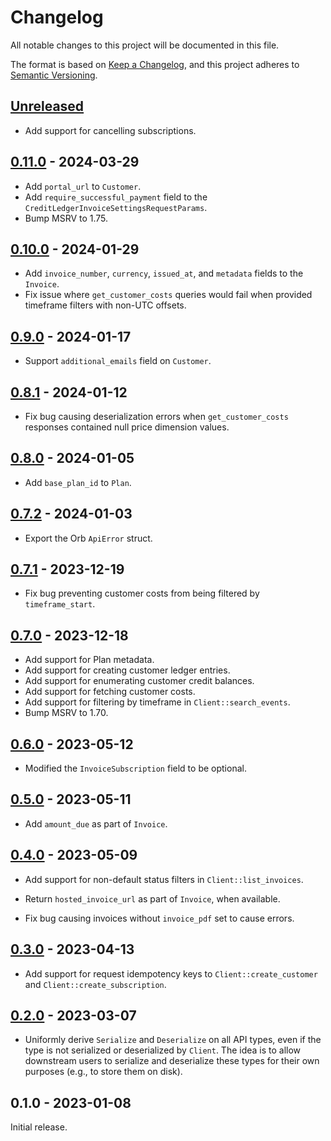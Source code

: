 # Changelog

All notable changes to this project will be documented in this file.

The format is based on [Keep a Changelog], and this project adheres to [Semantic
Versioning].

<!-- #release:next-header -->

## [Unreleased] <!-- #release:date -->

* Add support for cancelling subscriptions.

## [0.11.0] - 2024-03-29

* Add `portal_url` to `Customer`.
* Add `require_successful_payment` field to the `CreditLedgerInvoiceSettingsRequestParams`.
* Bump MSRV to 1.75.

## [0.10.0] - 2024-01-29

* Add `invoice_number`, `currency`, `issued_at`, and `metadata` fields to the
  `Invoice`.
* Fix issue where `get_customer_costs` queries would fail when provided
  timeframe filters with non-UTC offsets.

## [0.9.0] - 2024-01-17

* Support `additional_emails` field on `Customer`.

## [0.8.1] - 2024-01-12

* Fix bug causing deserialization errors when `get_customer_costs` responses
  contained null price dimension values.

## [0.8.0] - 2024-01-05

* Add `base_plan_id` to `Plan`.

## [0.7.2] - 2024-01-03

* Export the Orb `ApiError` struct.

## [0.7.1] - 2023-12-19

* Fix bug preventing customer costs from being filtered by `timeframe_start`.

## [0.7.0] - 2023-12-18

* Add support for Plan metadata.
* Add support for creating customer ledger entries.
* Add support for enumerating customer credit balances.
* Add support for fetching customer costs.
* Add support for filtering by timeframe in `Client::search_events`.
* Bump MSRV to 1.70.

## [0.6.0] - 2023-05-12

* Modified the `InvoiceSubscription` field to be optional.

## [0.5.0] - 2023-05-11

* Add `amount_due` as part of `Invoice`.

## [0.4.0] - 2023-05-09

* Add support for non-default status filters in `Client::list_invoices`.

* Return `hosted_invoice_url` as part of `Invoice`, when available.

* Fix bug causing invoices without `invoice_pdf` set to cause errors.

## [0.3.0] - 2023-04-13

* Add support for request idempotency keys to `Client::create_customer` and
  `Client::create_subscription`.

## [0.2.0] - 2023-03-07

* Uniformly derive `Serialize` and `Deserialize` on all API types, even if the
  type is not serialized or deserialized by `Client`. The idea is to allow
  downstream users to serialize and deserialize these types for their own
  purposes (e.g., to store them on disk).

## 0.1.0 - 2023-01-08

Initial release.

<!-- #release:next-url -->
[Unreleased]: https://github.com/MaterializeInc/rust-orb-billing/compare/v0.11.0...HEAD
[0.11.0]: https://github.com/MaterializeInc/rust-orb-billing/compare/v0.10.0...v0.11.0
[0.10.0]: https://github.com/MaterializeInc/rust-orb-billing/compare/v0.9.0...v0.10.0
[0.9.0]: https://github.com/MaterializeInc/rust-orb-billing/compare/v0.8.1...v0.9.0
[0.8.1]: https://github.com/MaterializeInc/rust-orb-billing/compare/v0.8.0...v0.8.1
[0.8.0]: https://github.com/MaterializeInc/rust-orb-billing/compare/v0.7.2...v0.8.0
[0.7.2]: https://github.com/MaterializeInc/rust-orb-billing/compare/v0.7.1...v0.7.2
[0.7.1]: https://github.com/MaterializeInc/rust-orb-billing/compare/v0.7.0...v0.7.1
[0.7.0]: https://github.com/MaterializeInc/rust-orb-billing/compare/v0.6.0...v0.7.0
[0.6.0]: https://github.com/MaterializeInc/rust-orb-billing/compare/v0.5.0...v0.6.0
[0.5.0]: https://github.com/MaterializeInc/rust-orb-billing/compare/v0.4.0...v0.5.0
[0.4.0]: https://github.com/MaterializeInc/rust-orb-billing/compare/v0.3.0...v0.4.0
[0.3.0]: https://github.com/MaterializeInc/rust-orb-billing/compare/v0.2.0...v0.3.0
[0.2.0]: https://github.com/MaterializeInc/rust-orb-billing/compare/v0.1.0...v0.2.0

[Keep a Changelog]: https://keepachangelog.com/en/1.0.0/
[Semantic Versioning]: https://semver.org/spec/v2.0.0.html
